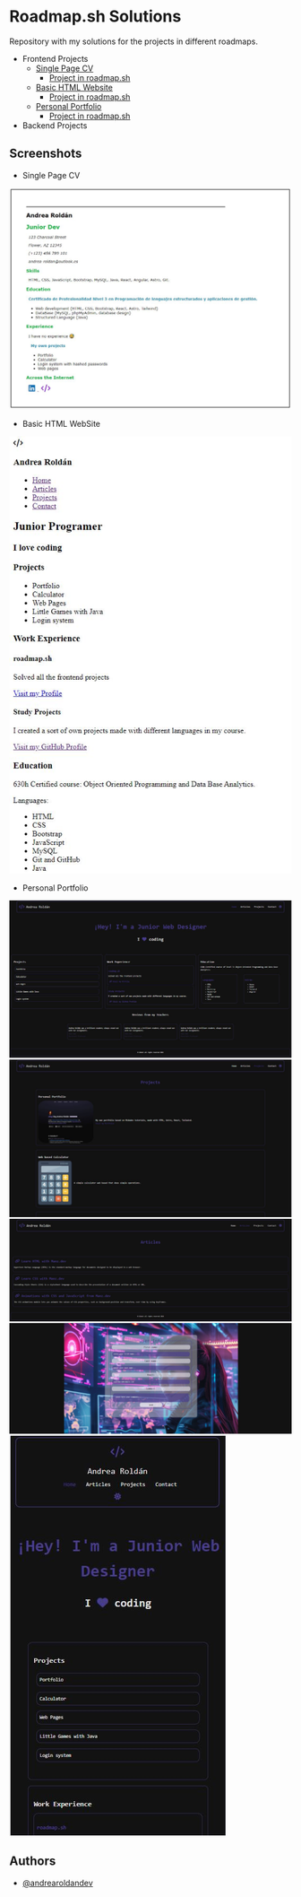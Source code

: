 # Roadmap.sh Solutions

Repository with my solutions for the projects in different roadmaps.

- Frontend Projects 
     - [Single Page CV](https://github.com/andrearoldandev/RoadmapSolutions/tree/main/Frontend_Projects/01_SinglePageCV)
         - [Project in roadmap.sh](https://roadmap.sh/projects/single-page-cv)
     - [Basic HTML Website](https://github.com/andrearoldandev/RoadmapSolutions/tree/main/Frontend_Projects/02_BasicHTMLWebsite)
         - [Project in roadmap.sh](https://roadmap.sh/projects/basic-html-website)
     - [Personal Portfolio](https://github.com/andrearoldandev/RoadmapSolutions/tree/main/Frontend_Projects/03_PersonalPortfolio) 
         - [Project in roadmap.sh](https://roadmap.sh/projects/portfolio-website)
- Backend Projects


## Screenshots

- Single Page CV

![Single Page CV](https://github.com/andrearoldandev/RoadmapSolutions/blob/main/Frontend_Projects/01_SinglePageCV/src/img/01_SinglePageCV.JPG?raw=true)

- Basic HTML WebSite

![Basic HTML Website](https://github.com/andrearoldandev/RoadmapSolutions/blob/main/Frontend_Projects/02_BasicHTMLWebsite/src/img/CapturaWeb.JPG?raw=true)

- Personal Portfolio

![PersonalPortfolio](https://github.com/andrearoldandev/RoadmapSolutions/blob/main/Frontend_Projects/03_PersonalPortfolio/src/img/Captura%20index%20final.JPG?raw=true)
![PersonalPortfolio](https://github.com/andrearoldandev/RoadmapSolutions/blob/main/Frontend_Projects/03_PersonalPortfolio/src/img/Captura%20projects.JPG?raw=true)
![PersonalPortfolio](https://github.com/andrearoldandev/RoadmapSolutions/blob/main/Frontend_Projects/03_PersonalPortfolio/src/img/Captura%20articles.JPG?raw=true)
![PersonalPortfolio](https://github.com/andrearoldandev/RoadmapSolutions/blob/main/Frontend_Projects/03_PersonalPortfolio/src/img/Captura%20contacts.JPG?raw=true)
![PersonalPortfolio](https://github.com/andrearoldandev/RoadmapSolutions/blob/main/Frontend_Projects/03_PersonalPortfolio/src/img/Captura%20responsive.JPG?raw=true)

## Authors

- [@andrearoldandev](https://github.com/andrearoldandev)
